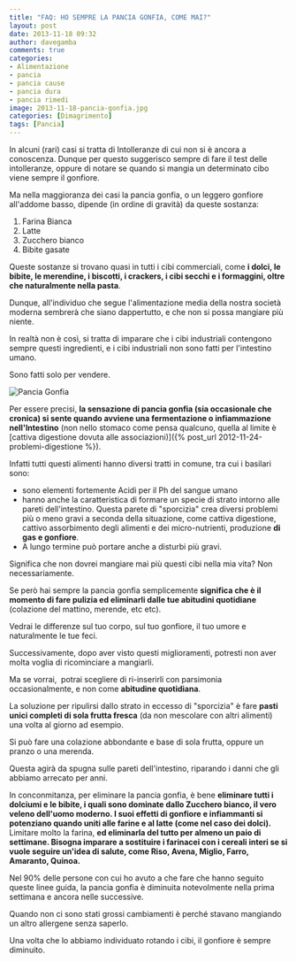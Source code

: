 ```yaml
---
title: "FAQ: HO SEMPRE LA PANCIA GONFIA, COME MAI?"
layout: post
date: 2013-11-18 09:32
author: davegamba
comments: true
categories:
- Alimentazione
- pancia
- pancia cause
- pancia dura
- pancia rimedi
image: 2013-11-18-pancia-gonfia.jpg
categories: [Dimagrimento]
tags: [Pancia]
---
```


In alcuni (rari) casi si tratta di Intolleranze di cui non si è ancora a conoscenza. Dunque per questo suggerisco sempre di fare il test delle intolleranze, oppure di notare se quando si mangia un determinato cibo viene sempre il gonfiore.

Ma nella maggioranza dei casi la pancia gonfia, o un leggero gonfiore all'addome basso, dipende (in ordine di gravità) da queste sostanza:

1. Farina Bianca
2. Latte
3. Zucchero bianco
4. Bibite gasate

Queste sostanze si trovano quasi in tutti i cibi commerciali, come **i dolci, le bibite, le merendine, i biscotti, i crackers, i cibi secchi e i formaggini, oltre che naturalmente nella pasta**.

Dunque, all'individuo che segue l'alimentazione media della nostra società moderna sembrerà che siano dappertutto, e che non si possa mangiare più niente.

In realtà non è così, si tratta di imparare che i cibi industriali contengono sempre questi ingredienti, e i cibi industriali non sono fatti per l'intestino umano.

Sono fatti solo per vendere.

![Pancia Gonfia]({{site.images_root}}2013-11-18-pancia-gonfia-1.jpg)

Per essere precisi, **la sensazione di pancia gonfia (sia occasionale che cronica) si sente quando avviene una fermentazione o infiammazione nell'Intestino** (non nello stomaco come pensa qualcuno, quella al limite è [cattiva digestione dovuta alle associazioni)]({% post_url 2012-11-24-problemi-digestione %}).

Infatti tutti questi alimenti hanno diversi tratti in comune, tra cui i basilari sono: 
- sono elementi fortemente Acidi per il Ph del sangue umano
- hanno anche la caratteristica di formare un specie di strato intorno alle pareti dell'intestino. Questa parete di "sporcizia" crea diversi problemi più o meno gravi a seconda della situazione, come cattiva digestione, cattivo assorbimento degli alimenti e dei micro-nutrienti, produzione **di gas e gonfiore**.
- A lungo termine può portare anche a disturbi più gravi.

Significa che non dovrei mangiare mai più questi cibi nella mia vita? Non necessariamente.

Se però hai sempre la pancia gonfia semplicemente **significa che è il momento di fare pulizia ed eliminarli dalle tue abitudini quotidiane** (colazione del mattino, merende, etc etc).

Vedrai le differenze sul tuo corpo, sul tuo gonfiore, il tuo umore e naturalmente le tue feci.

Successivamente, dopo aver visto questi miglioramenti, potresti non aver molta voglia di ricominciare a mangiarli.

Ma se vorrai,  potrai scegliere di ri-inserirli con parsimonia occasionalmente, e non come **abitudine quotidiana**.

La soluzione per ripulirsi dallo strato in eccesso di "sporcizia" è fare **pasti unici completi di sola frutta fresca** (da non mescolare con altri alimenti) una volta al giorno ad esempio.

Si può fare una colazione abbondante e base di sola frutta, oppure un pranzo o una merenda.

Questa agirà da spugna sulle pareti dell'intestino, riparando i danni che gli abbiamo arrecato per anni.

In conconmitanza, per eliminare la pancia gonfia, è bene **eliminare tutti i dolciumi e le bibite, i quali sono dominate dallo Zucchero bianco, il vero veleno dell'uomo moderno. I suoi effetti di gonfiore e infiammanti si potenziano quando uniti alle farine e al latte (come nel caso dei dolci).**
Limitare molto la farina, **ed eliminarla del tutto per almeno un paio di settimane. Bisogna imparare a sostituire i farinacei con i cereali interi se si vuole seguire un'idea di salute, come Riso, Avena, Miglio, Farro, Amaranto, Quinoa.**

Nel 90% delle persone con cui ho avuto a che fare che hanno seguito queste linee guida, la pancia gonfia è diminuita notevolmente nella prima settimana e ancora nelle successive.

Quando non ci sono stati grossi cambiamenti è perché stavano mangiando un altro allergene senza saperlo.

Una volta che lo abbiamo individuato rotando i cibi, il gonfiore è sempre diminuito.